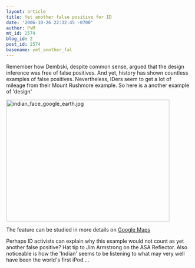 ```yaml
---
layout: article
title: Yet another false positive for ID
date: '2006-10-26 22:32:45 -0700'
author: PvM
mt_id: 2574
blog_id: 2
post_id: 2574
basename: yet_another_fal
---
```

Remember how Dembski, despite common sense, argued that the design inference was free of false positives. And yet, history has shown countless examples of false positives. Nevertheless, IDers seem to get a lot of mileage from their Mount Rushmore example. So here is a another example of 'design'

<img src="/PT/uploads/2006/indian_face_google_earth.jpg" alt="indian_face_google_earth.jpg" width="443" height="331" />

The feature can be studied in more details on [Google Maps](http://maps.google.com/maps?f=q&amp;hl=en&amp;q=50%C2%B0+0%2738.20%22N+110%C2%B0+6%2748.32%22W&amp;ie=UTF8&amp;z=17&amp;ll=50.010538,-110.113585&amp;spn=0.004895,0.009978&amp;t=h&amp;om=1)

Perhaps ID activists can explain why this example would not count as yet another false positive? Hat tip to Jim Armstrong on the ASA Reflector. Also noticeable is how the 'Indian' seems to be listening to what may very well have been the world's first iPod....
